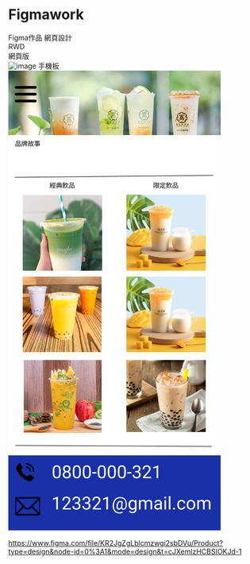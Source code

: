 # Figmawork
Figma作品 網頁設計  
RWD  
網頁版  
![image](https://github.com/aston0988/Figmawork/blob/main/%E5%A5%BD%E4%BA%86%E5%95%A6%E7%B4%85%E8%8C%B6%E5%86%B0%20%E6%AA%A2%E8%A8%8E.png)
手機板  
![image](https://github.com/aston0988/Figmawork/blob/main/iPhone%2013%20Pro%20Max%20-%201.png)



https://www.figma.com/file/KR2JgZgLblcmzwgi2sbDVu/Product?type=design&node-id=0%3A1&mode=design&t=cJXemlzHCBSIOKJd-1
